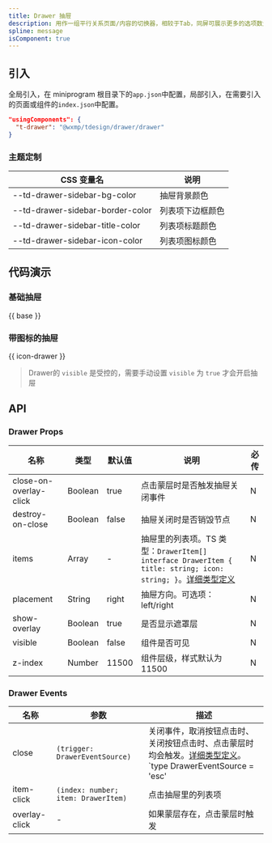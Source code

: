 ```yaml
---
title: Drawer 抽屉
description: 用作一组平行关系页面/内容的切换器，相较于Tab，同屏可展示更多的选项数量。。
spline: message
isComponent: true
---
```


## 引入

全局引入，在 miniprogram 根目录下的`app.json`中配置，局部引入，在需要引入的页面或组件的`index.json`中配置。

```json
"usingComponents": {
  "t-drawer": "@wxmp/tdesign/drawer/drawer"
}
```

### 主题定制
CSS 变量名|说明
--|--
--td-drawer-sidebar-bg-color | 抽屉背景颜色
--td-drawer-sidebar-border-color | 列表项下边框颜色
--td-drawer-sidebar-title-color | 列表项标题颜色
--td-drawer-sidebar-icon-color | 列表项图标颜色

## 代码演示

### 基础抽屉
{{ base }}

### 带图标的抽屉
{{ icon-drawer }}

>Drawer的 `visible` 是受控的，需要手动设置 `visible` 为 `true` 才会开启抽屉



## API
### Drawer Props

名称 | 类型 | 默认值 | 说明 | 必传
-- | -- | -- | -- | --
close-on-overlay-click | Boolean | true | 点击蒙层时是否触发抽屉关闭事件 | N
destroy-on-close | Boolean | false | 抽屉关闭时是否销毁节点 | N
items | Array | - | 抽屉里的列表项。TS 类型：`DrawerItem[] ` `interface DrawerItem { title: string; icon: string; }`。[详细类型定义](https://github.com/Tencent/tdesign-miniprogram/tree/develop/src/drawer/type.ts) | N
placement | String | right | 抽屉方向。可选项：left/right | N
show-overlay | Boolean | true | 是否显示遮罩层 | N
visible | Boolean | false | 组件是否可见 | N
z-index | Number | 11500 | 组件层级，样式默认为 11500 | N

### Drawer Events

名称 | 参数 | 描述
-- | -- | --
close | `(trigger: DrawerEventSource)` | 关闭事件，取消按钮点击时、关闭按钮点击时、点击蒙层时均会触发。[详细类型定义](https://github.com/Tencent/tdesign-miniprogram/tree/develop/src/drawer/type.ts)。<br/>`type DrawerEventSource = 'esc' | 'close-btn' | 'cancel' | 'overlay'`<br/>
item-click | `(index: number; item: DrawerItem)` | 点击抽屉里的列表项
overlay-click | - | 如果蒙层存在，点击蒙层时触发
